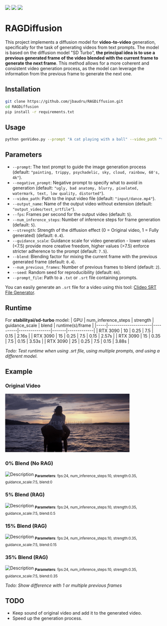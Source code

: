 <p align="left">
  <img src="https://img.shields.io/badge/Torch-EE4C2C?style=for-the-badge&logo=pytorch&logoColor=white" />
  <img src="https://img.shields.io/badge/StableDiffusion-000000?style=for-the-badge&logo=stable%20diffusion&logoColor=white" />
  <img src="https://img.shields.io/badge/Python-3776AB?style=for-the-badge&logo=python&logoColor=white" />
</p>

# RAGDiffusion

This project implements a diffusion model for **video-to-video** generation, specifically for the task of generating videos from text prompts. The model is based on the diffusion model "SD Turbo", **the principal idea is to use a previous generated frame of the video blended with the current frame to generate the next frame**. This method allows for a more coherent and consistent video generation process, as the model can leverage the information from the previous frame to generate the next one.


## Installation
```bash
git clone https://github.com/jbaudru/RAGDiffusion.git 
cd RAGDiffusion
pip install -r requirements.txt
```


## Usage
```bash
python genVideo.py --prompt "A cat playing with a ball" --video_path "test.mov" --output_name "resutl" --fps 10 --num_inference_steps 4 --strength 0.75 --guidance_scale 7.5 --blend 0.3
```

## Parameters
- `--prompt`: The text prompt to guide the image generation process (default: `"painting, trippy, psychadelic, sky, cloud, rainbow, 60's, 4k"`).
- `--negative_prompt`: Negative prompt to specify what to avoid in generation (default: `"ugly, bad anatomy, blurry, pixelated, watermark, text, low quality, distorted"`).
- `--video_path`: Path to the input video file (default: `"input/dance.mp4"`).
- `--output_name`: Name of the output video without extension (default: `"output_video/test_srtfile"`).
- `--fps`: Frames per second for the output video (default: `5`).
- `--num_inference_steps`: Number of inference steps for frame generation (default: `5`).
- `--strength`: Strength of the diffusion effect (0 = Original video, 1 = Fully generated) (default: `0.4`).
- `--guidance_scale`: Guidance scale for video generation - lower values (<7.5) provide more creative freedom, higher values (>7.5) enforce stricter adherence to the prompt (default: `7.5`).
- `--blend`: Blending factor for mixing the current frame with the previous generated frame (default: `0.4`).
- `--num_previous_frames`: Number of previous frames to blend (default: `2`).
- `--seed`: Random seed for reproducibility (default: `66`).
- `--prompt_file`: Path to a `.txt` or `.srt` file containing prompts. 

You can easily generate an `.srt` file for a video using this tool: [Clideo SRT File Generator](https://clideo.com/create-srt-file).


## Runtime
For **stabilityai/sd-turbo** model:
| GPU |  num_inference_steps | strength | guidance_scale | blend | runtime(s)/frame |
|-----|----------------------|----------|----------------|-------|-------------|
| RTX 3090 | 10 | 0.25 | 7.5 | 0.15 | 2.16s |
| RTX 3090 | 15 | 0.25 | 7.5 | 0.15 | 2.57s |
| RTX 3090 | 15 | 0.35 | 7.5 | 0.15 | 3.53s |
| RTX 3090 | 25 | 0.25 | 7.5 | 0.15 | 3.88s |

*Todo: Test runtime when using .srt file, using multiple prompts, and using a different model.*


## Example

### Original Video
![Description](example/original.gif)

### 0% Blend (No RAG)
![Description](example/rag0.gif)
<sub>**Parameters**: fps:24, num_inference_steps:10, strength:0.35, guidance_scale:7.5, blend:0</sub>

### 5% Blend (RAG)
![Description](example/rag05.gif)
<sub>**Parameters**: fps:24, num_inference_steps:10, strength:0.35, guidance_scale:7.5, blend:0.5</sub>

### 15% Blend (RAG)
![Description](example/rag15.gif)
<sub>**Parameters**: fps:24, num_inference_steps:10, strength:0.35, guidance_scale:7.5, blend:0.15</sub>

### 35% Blend (RAG)
![Description](example/rag35.gif)
<sub>**Parameters**: fps:24, num_inference_steps:10, strength:0.35, guidance_scale:7.5, blend:0.35</sub>


*Todo: Show difference with 1 or multiple previous frames*

## TODO
- Keep sound of original video and add it to the generated video.
- Speed up the generation process.

